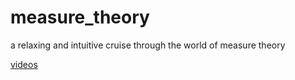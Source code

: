 # measure_theory

a relaxing and intuitive cruise through the world of measure theory

[videos](https://www.instagram.com/anndvision/)
